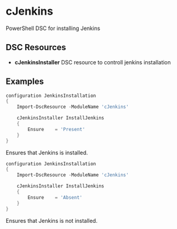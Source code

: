 # cJenkins
PowerShell DSC for installing Jenkins


## DSC Resources
* **cJenkinsInstaller** DSC resource to controll jenkins installation


## Examples

```powershell
configuration JenkinsInstallation
{
    Import-DscResource -ModuleName 'cJenkins'

    cJenkinsInstaller InstallJenkins
    {
        Ensure    = 'Present'
    }
}
```

Ensures that Jenkins is installed.



```powershell
configuration JenkinsInstallation
{
    Import-DscResource -ModuleName 'cJenkins'

    cJenkinsInstaller InstallJenkins
    {
        Ensure    = 'Absent'
    }
}
```

Ensures that Jenkins is not installed.
